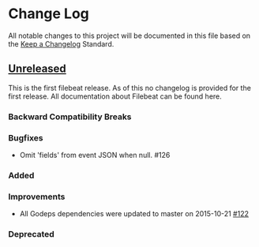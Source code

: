 # Change Log
All notable changes to this project will be documented in this file based on the
[Keep a Changelog](http://keepachangelog.com/) Standard.


## [Unreleased](https://github.com/elastic/filebeat/compare/13678f4...HEAD)

This is the first filebeat release. As of this no changelog is provided for the first release.
All documentation about Filebeat can be found here.

### Backward Compatibility Breaks

### Bugfixes
- Omit 'fields' from event JSON when null. #126

### Added

### Improvements
- All Godeps dependencies were updated to master on 2015-10-21 [#122](https://github.com/elastic/filebeat/pull/122)

### Deprecated
